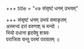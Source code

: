 +++
title = "०७ संसृष्टं धनम् उभयम्"

+++
संसृष्टं धनम् उभयं समाकृतम्  
अस्मभ्यं दत्तं वरुणश् च मन्यो ।  
भियो दधाना हृदयेषु शत्रवः  
पराजिता यन्तु परमां परावतम् ॥
